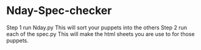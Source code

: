 # Nday-Spec-checker


Step 1 run Nday.py 
This will sort your puppets into the others 
Step 2 run each of the spec.py 
This will make the html sheets you are use to for those puppets. 
